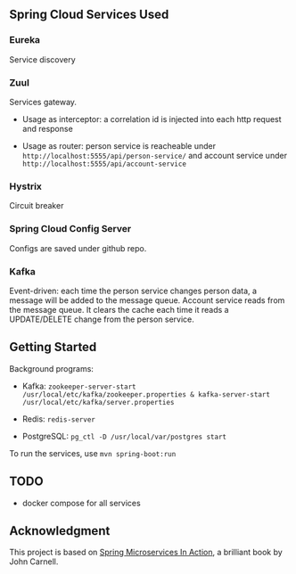 ## Spring Cloud Services Used

### Eureka

Service discovery

### Zuul

Services gateway.

- Usage as interceptor: a correlation id is injected into each http request and response

- Usage as router: person service is reacheable under ```http://localhost:5555/api/person-service/``` and account service under ```http://localhost:5555/api/account-service```

### Hystrix

Circuit breaker

### Spring Cloud Config Server

Configs are saved under github repo.

### Kafka

Event-driven: each time the person service changes person data, a message will be added to the message queue. Account service reads from the message queue. It clears the cache each time it reads a UPDATE/DELETE change from the person service.

## Getting Started

Background programs:

- Kafka:  ```zookeeper-server-start /usr/local/etc/kafka/zookeeper.properties & kafka-server-start /usr/local/etc/kafka/server.properties```

- Redis: ```redis-server```

- PostgreSQL: ```pg_ctl -D /usr/local/var/postgres start```

To run the services, use ```mvn spring-boot:run```


## TODO

- docker compose for all services

## Acknowledgment

This project is based on [Spring Microservices In Action](https://www.amazon.com/Spring-Microservices-Action-John-Carnell/dp/1617293989), a brilliant book by John Carnell.